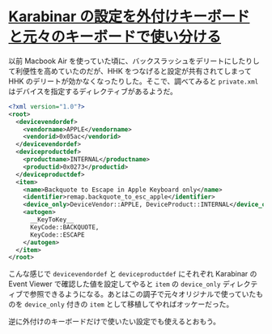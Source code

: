 # [Karabinar の設定を外付けキーボードと元々のキーボードで使い分ける](/2016/01/27/switch-karabinar-config.html)

以前 Macbook Air を使っていた頃に、バックスラッシュをデリートにしたりして利便性を高めていたのだが、HHK をつなげると設定が共有されてしまって HHK のデリートが効かなくなったりした。そこで、調べてみると `private.xml` はデバイスを指定するディレクティブがあるようだ。

```xml
<?xml version="1.0"?>
<root>
  <devicevendordef>
    <vendorname>APPLE</vendorname>
    <vendorid>0x05ac</vendorid>
  </devicevendordef>
  <deviceproductdef>
    <productname>INTERNAL</productname>
    <productid>0x0273</productid>
  </deviceproductdef>
  <item>
    <name>Backquote to Escape in Apple Keyboard only</name>
    <identifier>remap.backquote_to_esc_apple</identifier>
    <device_only>DeviceVendor::APPLE, DeviceProduct::INTERNAL</device_only>
    <autogen>
      __KeyToKey__
      KeyCode::BACKQUOTE,
      KeyCode::ESCAPE
    </autogen>
  </item>
</root>
```

こんな感じで `devicevendordef` と `deviceproductdef` にそれぞれ Karabinar の Event Viewer で確認した値を設定してやると `item` の `device_only` ディレクティブで参照できるようになる。あとはこの調子で元々オリジナルで使っていたものを `device_only` 付きの `item` として移植してやればオッケーだった。

逆に外付けのキーボードだけで使いたい設定でも使えるとおもう。
